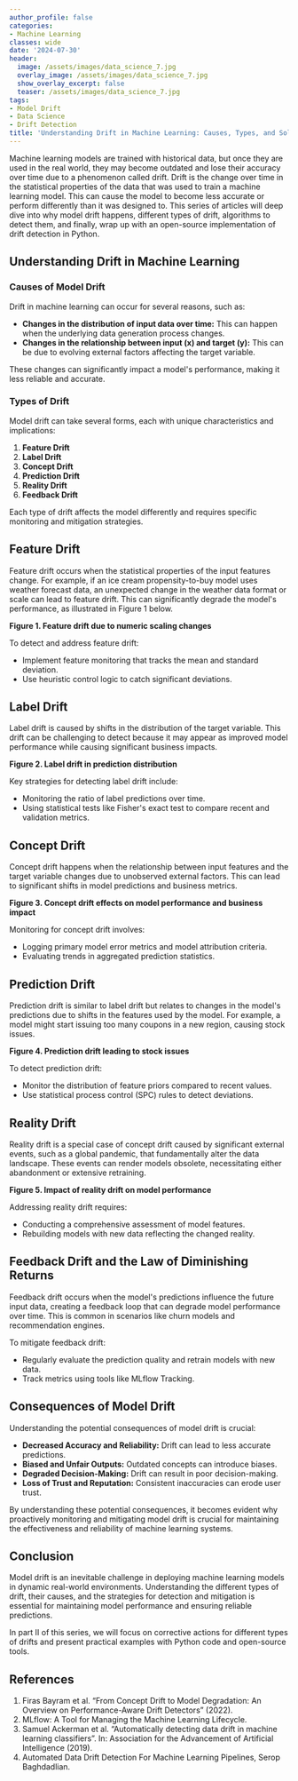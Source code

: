 ```yaml
---
author_profile: false
categories:
- Machine Learning
classes: wide
date: '2024-07-30'
header:
  image: /assets/images/data_science_7.jpg
  overlay_image: /assets/images/data_science_7.jpg
  show_overlay_excerpt: false
  teaser: /assets/images/data_science_7.jpg
tags:
- Model Drift
- Data Science
- Drift Detection
title: 'Understanding Drift in Machine Learning: Causes, Types, and Solutions'
---
```


Machine learning models are trained with historical data, but once they are used in the real world, they may become outdated and lose their accuracy over time due to a phenomenon called drift. Drift is the change over time in the statistical properties of the data that was used to train a machine learning model. This can cause the model to become less accurate or perform differently than it was designed to. This series of articles will deep dive into why model drift happens, different types of drift, algorithms to detect them, and finally, wrap up with an open-source implementation of drift detection in Python.

## Understanding Drift in Machine Learning

### Causes of Model Drift

Drift in machine learning can occur for several reasons, such as:

- **Changes in the distribution of input data over time:** This can happen when the underlying data generation process changes.
- **Changes in the relationship between input (x) and target (y):** This can be due to evolving external factors affecting the target variable.

These changes can significantly impact a model's performance, making it less reliable and accurate.

### Types of Drift

Model drift can take several forms, each with unique characteristics and implications:

1. **Feature Drift**
2. **Label Drift**
3. **Concept Drift**
4. **Prediction Drift**
5. **Reality Drift**
6. **Feedback Drift**

Each type of drift affects the model differently and requires specific monitoring and mitigation strategies.

## Feature Drift

Feature drift occurs when the statistical properties of the input features change. For example, if an ice cream propensity-to-buy model uses weather forecast data, an unexpected change in the weather data format or scale can lead to feature drift. This can significantly degrade the model's performance, as illustrated in Figure 1 below.

**Figure 1. Feature drift due to numeric scaling changes**

To detect and address feature drift:

- Implement feature monitoring that tracks the mean and standard deviation.
- Use heuristic control logic to catch significant deviations.

## Label Drift

Label drift is caused by shifts in the distribution of the target variable. This drift can be challenging to detect because it may appear as improved model performance while causing significant business impacts.

**Figure 2. Label drift in prediction distribution**

Key strategies for detecting label drift include:

- Monitoring the ratio of label predictions over time.
- Using statistical tests like Fisher's exact test to compare recent and validation metrics.

## Concept Drift

Concept drift happens when the relationship between input features and the target variable changes due to unobserved external factors. This can lead to significant shifts in model predictions and business metrics.

**Figure 3. Concept drift effects on model performance and business impact**

Monitoring for concept drift involves:

- Logging primary model error metrics and model attribution criteria.
- Evaluating trends in aggregated prediction statistics.

## Prediction Drift

Prediction drift is similar to label drift but relates to changes in the model's predictions due to shifts in the features used by the model. For example, a model might start issuing too many coupons in a new region, causing stock issues.

**Figure 4. Prediction drift leading to stock issues**

To detect prediction drift:

- Monitor the distribution of feature priors compared to recent values.
- Use statistical process control (SPC) rules to detect deviations.

## Reality Drift

Reality drift is a special case of concept drift caused by significant external events, such as a global pandemic, that fundamentally alter the data landscape. These events can render models obsolete, necessitating either abandonment or extensive retraining.

**Figure 5. Impact of reality drift on model performance**

Addressing reality drift requires:

- Conducting a comprehensive assessment of model features.
- Rebuilding models with new data reflecting the changed reality.

## Feedback Drift and the Law of Diminishing Returns

Feedback drift occurs when the model's predictions influence the future input data, creating a feedback loop that can degrade model performance over time. This is common in scenarios like churn models and recommendation engines.

To mitigate feedback drift:

- Regularly evaluate the prediction quality and retrain models with new data.
- Track metrics using tools like MLflow Tracking.

## Consequences of Model Drift

Understanding the potential consequences of model drift is crucial:

- **Decreased Accuracy and Reliability:** Drift can lead to less accurate predictions.
- **Biased and Unfair Outputs:** Outdated concepts can introduce biases.
- **Degraded Decision-Making:** Drift can result in poor decision-making.
- **Loss of Trust and Reputation:** Consistent inaccuracies can erode user trust.

By understanding these potential consequences, it becomes evident why proactively monitoring and mitigating model drift is crucial for maintaining the effectiveness and reliability of machine learning systems.

## Conclusion

Model drift is an inevitable challenge in deploying machine learning models in dynamic real-world environments. Understanding the different types of drift, their causes, and the strategies for detection and mitigation is essential for maintaining model performance and ensuring reliable predictions.

In part II of this series, we will focus on corrective actions for different types of drifts and present practical examples with Python code and open-source tools.

## References

1. Firas Bayram et al. “From Concept Drift to Model Degradation: An Overview on Performance-Aware Drift Detectors” (2022).
2. MLflow: A Tool for Managing the Machine Learning Lifecycle.
3. Samuel Ackerman et al. “Automatically detecting data drift in machine learning classifiers”. In: Association for the Advancement of Artificial Intelligence (2019).
4. Automated Data Drift Detection For Machine Learning Pipelines, Serop Baghdadlian.
